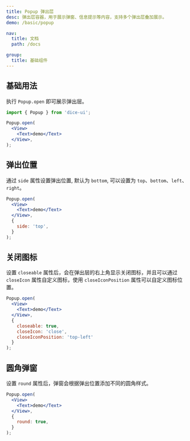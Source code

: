 ```yaml
---
title: Popup 弹出层
desc: 弹出层容器，用于展示弹窗、信息提示等内容，支持多个弹出层叠加展示。
demo: /basic/popup

nav:
  title: 文档
  path: /docs

group:
  title: 基础组件
---
```


## 基础用法

执行 `Popup.open` 即可展示弹出层。

```jsx
import { Popup } from 'dice-ui';

Popup.open(
  <View>
    <Text>demo</Text>
  </View>,
);
```

## 弹出位置

通过 `side` 属性设置弹出位置, 默认为 `bottom`, 可以设置为 `top`、`bottom`、`left`、`right`。

```jsx
Popup.open(
  <View>
    <Text>demo</Text>
  </View>,
  {
    side: 'top',
  }
);
```

## 关闭图标

设置 `closeable` 属性后，会在弹出层的右上角显示关闭图标，并且可以通过 `closeIcon` 属性自定义图标，使用 `closeIconPosition` 属性可以自定义图标位置。

```jsx
Popup.open(
  <View>
    <Text>demo</Text>
  </View>,
  {
    closeable: true,
    closeIcon: 'close',
    closeIconPosition: 'top-left'
  }
);
```

## 圆角弹窗

设置 `round` 属性后，弹窗会根据弹出位置添加不同的圆角样式。

```jsx
Popup.open(
  <View>
    <Text>demo</Text>
  </View>,
  {
    round: true,
  }
);
```
